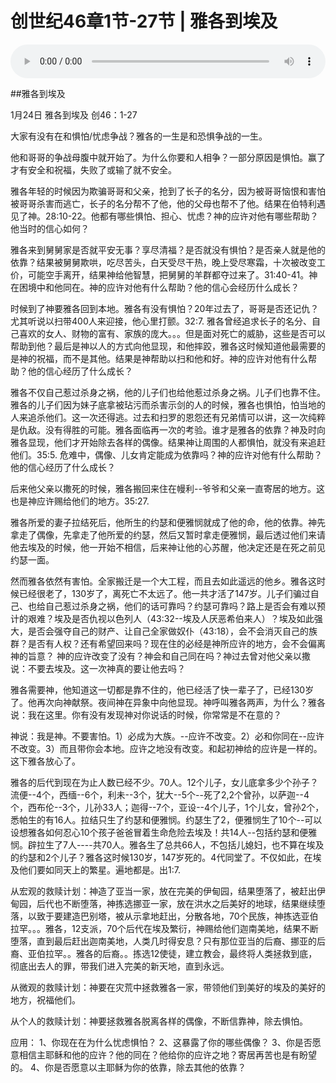 # 创世纪46章1节-27节 | 雅各到埃及

<audio style="width: 100%;" preload="false" controls controlslist="nodownload"><source src="https://cdn.simai.ml/audio/mp3/2021/chuang_46-1-27.mp3" type="audio/mpeg">Your browser does not support the audio element.</audio>

##雅各到埃及

1月24日 雅各到埃及 创46：1-27 

大家有没有在和惧怕/忧虑争战？雅各的一生是和恐惧争战的一生。

他和哥哥的争战母腹中就开始了。为什么你要和人相争？一部分原因是惧怕。赢了才有安全和祝福，失败了或输了就不安全。

雅各年轻的时候因为欺骗哥哥和父亲，抢到了长子的名分，因为被哥哥恼恨和害怕被哥哥杀害而逃亡，长子的名分帮不了他，他的父母也帮不了他。结果在伯特利遇见了神。28:10-22。他都有哪些惧怕、担心、忧虑？神的应许对他有哪些帮助？他当时的信心如何？

雅各来到舅舅家是否就平安无事？享尽清福？是否就没有惧怕？是否亲人就是他的依靠？结果被舅舅欺哄，吃尽苦头，白天受尽干热，晚上受尽寒霜，十次被改变工价，可能空手离开，结果神给他智慧，把舅舅的羊群都夺过来了。31:40-41。神在困境中和他同在。神的应许对他有什么帮助？他的信心会经历什么成长？

时候到了神要雅各回到本地。雅各有没有惧怕？20年过去了，哥哥是否还记仇？尤其听说以扫带400人来迎接，他心里打颤。32:7. 雅各曾经追求长子的名分、自己喜欢的女人、财物的富有、家族的庞大。。。但是面对死亡的威胁，这些是否可以帮助到他？最后是神以人的方式向他显现，和他摔跤，雅各这时候知道他最需要的是神的祝福，而不是其他。结果是神帮助以扫和他和好。神的应许对他有什么帮助？他的信心经历了什么成长？

雅各不仅自己惹过杀身之祸，他的儿子们也给他惹过杀身之祸。儿子们也靠不住。雅各的儿子们因为妹子底拿被玷污而杀害示剑的人的时候，雅各也惧怕，怕当地的人来追杀他们。这一次还得逃。过去和扫罗的恩怨还有兄弟情可以讲，这一次纯粹是仇敌。没有得胜的可能。雅各面临再一次的考验。谁才是雅各的依靠？神及时向雅各显现，他们才开始除去各样的偶像。结果神让周围的人都惧怕，就没有来追赶他们。35:5. 危难中，偶像、儿女肯定能成为依靠吗？神的应许对他有什么帮助？他的信心经历了什么成长？

后来他父亲以撒死的时候，雅各搬回来住在幔利--爷爷和父亲一直寄居的地方。这也是神应许赐给他们的地方。35:27. 

雅各所爱的妻子拉结死后，他所生的约瑟和便雅悯就成了他的命，他的依靠。神先拿走了偶像，先拿走了他所爱的约瑟，然后又暂时拿走便雅悯，最后透过他们来请他去埃及的时候，他一开始不相信，后来神让他的心苏醒，他决定还是在死之前见约瑟一面。

然而雅各依然有害怕。全家搬迁是一个大工程，而且去如此遥远的他乡。雅各这时候已经很老了，130岁了，离死亡不太远了。他一共才活了147岁。儿子们骗过自己、也给自己惹过杀身之祸，他们的话可靠吗？约瑟可靠吗？路上是否会有难以预计的艰难？埃及是否仇视以色列人（43:32--埃及人厌恶希伯来人）？埃及如此强大，是否会强夺自己的财产、让自己全家做奴仆（43:18），会不会消灭自己的族群？是否有人权？还有希望回来吗？现在住的必经是神所应许的地方，会不会偏离神的旨意？ 神的应许改变了没有？神会和自己同在吗？神过去曾对他父亲以撒说：不要去埃及。这一次神真的要让他去吗？

雅各需要神，他知道这一切都是靠不住的，他已经活了快一辈子了，已经130岁了。他再次向神献祭。夜间神在异象中向他显现。神呼叫雅各两声，为什么？雅各说：我在这里。你有没有发现神对你说话的时候，你常常是不在意的？

神说：我是神。不要害怕。1）必成为大族。--应许不改变。2）必和你同在--应许不改变。3）而且带你会本地。应许之地没有改变。和起初神给的应许是一样的。这下雅各放心了。

雅各的后代到现在为止人数已经不少。70人。12个儿子，女儿底拿多少个孙子？流便--4个，西缅--6个，利未--3个，犹大--5个--死了2,2个曾孙，以萨迦--4个，西布伦--3个，儿孙33人；迦得--7个，亚设--4个儿子，1个儿女，曾孙2个，悉帕生的有16人。拉结只生了约瑟和便雅悯。约瑟生了2，便雅悯生了10个--可以设想雅各如何忍心10个孩子爸爸冒着生命危险去埃及！共14人--包括约瑟和便雅悯。辟拉生了7人----共70人。雅各生了总共66人，不包括儿媳妇，也不算在埃及的约瑟和2个儿子？雅各这时候130岁，147岁死的。4代同堂了。不仅如此，在埃及他们要如同天上的繁星。遍地都是。出1:7. 

从宏观的救赎计划：神造了亚当一家，放在完美的伊甸园，结果堕落了，被赶出伊甸园，后代也不断堕落，神拣选挪亚一家，放在洪水之后美好的地球，结果继续堕落，以致于要建造巴别塔，被从示拿地赶出，分散各地，70个民族，神拣选亚伯拉罕。。。雅各，12支派，70个后代在埃及繁衍，神赐给他们迦南美地，结果不断堕落，直到最后赶出迦南美地，人类几时得安息？只有那位亚当的后裔、挪亚的后裔、亚伯拉罕。。雅各的后裔。。拣选12使徒，建立教会，最终将人类拯救到底，彻底出去人的罪，带我们进入完美的新天地，直到永远。

从微观的救赎计划：神要在灾荒中拯救雅各一家，带领他们到美好的埃及的美好的地方，祝福他们。

从个人的救赎计划：神要拯救雅各脱离各样的偶像，不断信靠神，除去惧怕。

应用：
1、你现在在为什么忧虑惧怕？
2、这暴露了你的哪些偶像？
3、你是否愿意相信主耶稣和他的应许？他的同在？他给你的应许之地？寄居再苦也是有盼望的。
4、你是否愿意以主耶稣为你的依靠，除去其他的依靠？
